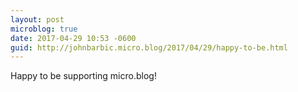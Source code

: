 ```yaml
---
layout: post
microblog: true
date: 2017-04-29 10:53 -0600
guid: http://johnbarbic.micro.blog/2017/04/29/happy-to-be.html
---
```

Happy to be supporting micro.blog!
